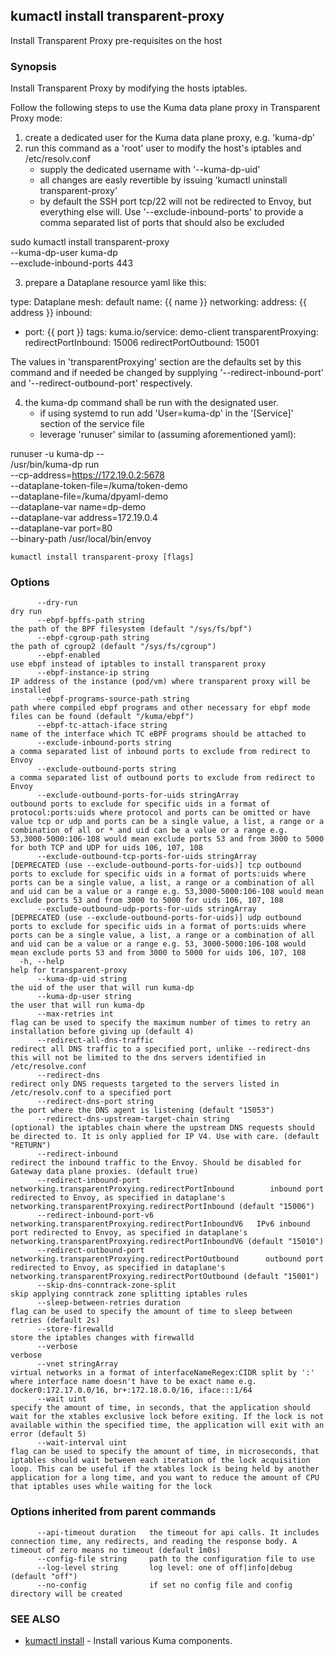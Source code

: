 ## kumactl install transparent-proxy

Install Transparent Proxy pre-requisites on the host

### Synopsis

Install Transparent Proxy by modifying the hosts iptables.

Follow the following steps to use the Kuma data plane proxy in Transparent Proxy mode:

 1) create a dedicated user for the Kuma data plane proxy, e.g. 'kuma-dp'
 2) run this command as a 'root' user to modify the host's iptables and /etc/resolv.conf
    - supply the dedicated username with '--kuma-dp-uid'
    - all changes are easly revertible by issuing 'kumactl uninstall transparent-proxy'
    - by default the SSH port tcp/22 will not be redirected to Envoy, but everything else will.
      Use '--exclude-inbound-ports' to provide a comma separated list of ports that should also be excluded

 sudo kumactl install transparent-proxy \
          --kuma-dp-user kuma-dp \
          --exclude-inbound-ports 443

 3) prepare a Dataplane resource yaml like this:

type: Dataplane
mesh: default
name: {{ name }}
networking:
  address: {{ address }}
  inbound:
  - port: {{ port }}
    tags:
      kuma.io/service: demo-client
  transparentProxying:
    redirectPortInbound: 15006
    redirectPortOutbound: 15001

The values in 'transparentProxying' section are the defaults set by this command and if needed be changed by supplying 
'--redirect-inbound-port' and '--redirect-outbound-port' respectively.

 4) the kuma-dp command shall be run with the designated user. 
    - if using systemd to run add 'User=kuma-dp' in the '[Service]' section of the service file
    - leverage 'runuser' similar to (assuming aforementioned yaml):

runuser -u kuma-dp -- \
  /usr/bin/kuma-dp run \
    --cp-address=https://172.19.0.2:5678 \
    --dataplane-token-file=/kuma/token-demo \
    --dataplane-file=/kuma/dpyaml-demo \
    --dataplane-var name=dp-demo \
    --dataplane-var address=172.19.0.4 \
    --dataplane-var port=80  \
    --binary-path /usr/local/bin/envoy



```
kumactl install transparent-proxy [flags]
```

### Options

```
      --dry-run                                                                         dry run
      --ebpf-bpffs-path string                                                          the path of the BPF filesystem (default "/sys/fs/bpf")
      --ebpf-cgroup-path string                                                         the path of cgroup2 (default "/sys/fs/cgroup")
      --ebpf-enabled                                                                    use ebpf instead of iptables to install transparent proxy
      --ebpf-instance-ip string                                                         IP address of the instance (pod/vm) where transparent proxy will be installed
      --ebpf-programs-source-path string                                                path where compiled ebpf programs and other necessary for ebpf mode files can be found (default "/kuma/ebpf")
      --ebpf-tc-attach-iface string                                                     name of the interface which TC eBPF programs should be attached to
      --exclude-inbound-ports string                                                    a comma separated list of inbound ports to exclude from redirect to Envoy
      --exclude-outbound-ports string                                                   a comma separated list of outbound ports to exclude from redirect to Envoy
      --exclude-outbound-ports-for-uids stringArray                                     outbound ports to exclude for specific uids in a format of protocol:ports:uids where protocol and ports can be omitted or have value tcp or udp and ports can be a single value, a list, a range or a combination of all or * and uid can be a value or a range e.g. 53,3000-5000:106-108 would mean exclude ports 53 and from 3000 to 5000 for both TCP and UDP for uids 106, 107, 108
      --exclude-outbound-tcp-ports-for-uids stringArray                                 [DEPRECATED (use --exclude-outbound-ports-for-uids)] tcp outbound ports to exclude for specific uids in a format of ports:uids where ports can be a single value, a list, a range or a combination of all and uid can be a value or a range e.g. 53,3000-5000:106-108 would mean exclude ports 53 and from 3000 to 5000 for uids 106, 107, 108
      --exclude-outbound-udp-ports-for-uids stringArray                                 [DEPRECATED (use --exclude-outbound-ports-for-uids)] udp outbound ports to exclude for specific uids in a format of ports:uids where ports can be a single value, a list, a range or a combination of all and uid can be a value or a range e.g. 53, 3000-5000:106-108 would mean exclude ports 53 and from 3000 to 5000 for uids 106, 107, 108
  -h, --help                                                                            help for transparent-proxy
      --kuma-dp-uid string                                                              the uid of the user that will run kuma-dp
      --kuma-dp-user string                                                             the user that will run kuma-dp
      --max-retries int                                                                 flag can be used to specify the maximum number of times to retry an installation before giving up (default 4)
      --redirect-all-dns-traffic                                                        redirect all DNS traffic to a specified port, unlike --redirect-dns this will not be limited to the dns servers identified in /etc/resolve.conf
      --redirect-dns                                                                    redirect only DNS requests targeted to the servers listed in /etc/resolv.conf to a specified port
      --redirect-dns-port string                                                        the port where the DNS agent is listening (default "15053")
      --redirect-dns-upstream-target-chain string                                       (optional) the iptables chain where the upstream DNS requests should be directed to. It is only applied for IP V4. Use with care. (default "RETURN")
      --redirect-inbound                                                                redirect the inbound traffic to the Envoy. Should be disabled for Gateway data plane proxies. (default true)
      --redirect-inbound-port networking.transparentProxying.redirectPortInbound        inbound port redirected to Envoy, as specified in dataplane's networking.transparentProxying.redirectPortInbound (default "15006")
      --redirect-inbound-port-v6 networking.transparentProxying.redirectPortInboundV6   IPv6 inbound port redirected to Envoy, as specified in dataplane's networking.transparentProxying.redirectPortInboundV6 (default "15010")
      --redirect-outbound-port networking.transparentProxying.redirectPortOutbound      outbound port redirected to Envoy, as specified in dataplane's networking.transparentProxying.redirectPortOutbound (default "15001")
      --skip-dns-conntrack-zone-split                                                   skip applying conntrack zone splitting iptables rules
      --sleep-between-retries duration                                                  flag can be used to specify the amount of time to sleep between retries (default 2s)
      --store-firewalld                                                                 store the iptables changes with firewalld
      --verbose                                                                         verbose
      --vnet stringArray                                                                virtual networks in a format of interfaceNameRegex:CIDR split by ':' where interface name doesn't have to be exact name e.g. docker0:172.17.0.0/16, br+:172.18.0.0/16, iface:::1/64
      --wait uint                                                                       specify the amount of time, in seconds, that the application should wait for the xtables exclusive lock before exiting. If the lock is not available within the specified time, the application will exit with an error (default 5)
      --wait-interval uint                                                              flag can be used to specify the amount of time, in microseconds, that iptables should wait between each iteration of the lock acquisition loop. This can be useful if the xtables lock is being held by another application for a long time, and you want to reduce the amount of CPU that iptables uses while waiting for the lock
```

### Options inherited from parent commands

```
      --api-timeout duration   the timeout for api calls. It includes connection time, any redirects, and reading the response body. A timeout of zero means no timeout (default 1m0s)
      --config-file string     path to the configuration file to use
      --log-level string       log level: one of off|info|debug (default "off")
      --no-config              if set no config file and config directory will be created
```

### SEE ALSO

* [kumactl install](kumactl_install.md)	 - Install various Kuma components.

